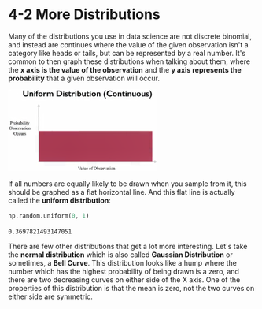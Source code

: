 # 4-2 More Distributions

Many of the distributions you use in data science are not discrete binomial, and instead are continues where the value of the given observation isn't a category like heads or tails, but can be represented by a real number. It's common to then graph these distributions when talking about them, where the **x axis is the value of the observation** and the **y axis represents the probability** that a given observation will occur.

<img src='https://github.com/siyinghan/Notes/raw/master/Applied%20Data%20Science%20with%20Python%20(Coursera%20Specialization)/01%20Introduction%20to%20Data%20Science%20in%20Python/Image/079.png' alt='0789' width='60%' />

If all numbers are equally likely to be drawn when you sample from it, this should be graphed as a flat horizontal line. And this flat line is actually called the **uniform distribution**:

```python
np.random.uniform(0, 1)
```

```0.3697821493147051```

There are few other distributions that get a lot more interesting. Let's take the **normal distribution** which is also called **Gaussian Distribution** or sometimes, a **Bell Curve**. This distribution looks like a hump where the number which has the highest probability of being drawn is a zero, and there are two decreasing curves on either side of the X axis. One of the properties of this distribution is that the mean is zero, not the two curves on either side are symmetric.
